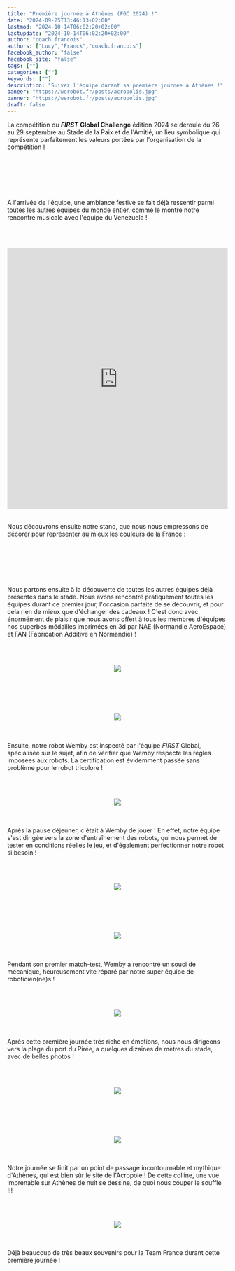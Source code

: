 ```yaml
---
title: "Première journée à Athènes (FGC 2024) !"
date: "2024-09-25T13:46:13+02:00"
lastmod: "2024-10-14T06:02:20+02:00"
lastupdate: "2024-10-14T06:02:20+02:00"
author: "coach.francois"
authors: ["Lucy","Franck","coach.francois"]
facebook_author: "false"
facebook_site: "false"
tags: [""]
categories: [""]
keywords: [""]
description: "Suivez l'équipe durant sa première journée à Athènes !"
baneer: "https://werobot.fr/posts/acropolis.jpg"
banner: "https://werobot.fr/posts/acropolis.jpg"
draft: false
---
```

La compétition du ***FIRST*** **Global Challenge** édition 2024 se déroule du 26 au 29 septembre au Stade de la Paix et de l'Amitié, un lieu symbolique qui représente parfaitement les valeurs portées par l'organisation de la compétition !

<br><br>
<center>
<div style="width: 100%; max-width: 700px;">
<img src="https://werobot.fr/posts/stadium.jpg"alt="">
</div>
</center>
<br><br>

A l'arrivée de l'équipe, une ambiance festive se fait déjà ressentir parmi toutes les autres équipes du monde entier, comme le montre notre rencontre musicale avec l'équipe du Venezuela !

<br><br>
<iframe class="youtube-player" width="100%" height="597" src="https://youtube.com/embed/NVu7DVMlx-o?
version=3&amp;rel=1&amp;showsearch=0&amp;showinfo=1&amp;iv_load_policy=1&amp;fs=1&amp;hl=fr-FR&amp;autohide=2&amp;wmode=transparent" allowfullscreen="true" style="border:0;" sandbox="allow-scripts allow-same-origin allow-popups allow-presentation allow-popups-to-escape-sandbox"></iframe>
<br><br>

Nous découvrons ensuite notre stand, que nous nous empressons de décorer pour représenter au mieux les couleurs de la France : 

<br><br>
<center>
<div style="width: 100%; max-width: 700px;">
<img src="https://werobot.fr/posts/stand.jpg" alt="">
</div>
</center>
<br><br>

Nous partons ensuite à la découverte de toutes les autres équipes déjà présentes dans le stade. Nous avons rencontré pratiquement toutes les équipes durant ce premier jour, l'occasion parfaite de se découvrir, et pour cela rien de mieux que d'échanger des cadeaux ! C'est donc avec énormément de plaisir que nous avons offert à tous les membres d'équipes nos superbes médailles imprimées en 3d par NAE (Normandie AeroEspace) et FAN (Fabrication Additive en Normandie) !


<br><br>
<center>
<div style="width: 50%">
<img src="https://werobot.fr/posts/pierremed.jpg">
</div>
</center>
<br><br>


<br><br>
<center>
<div style="width: 100%">
<img src="https://werobot.fr/posts/switzerland.jpg">
</div>
</center>
<br><br>




Ensuite, notre robot Wemby est inspecté par l'équipe <i>FIRST</i> Global, spécialisée sur le sujet, afin de vérifier que Wemby respecte les règles imposées aux robots.
La certification est évidemment passée sans problème pour le robot tricolore ! 


<br><br>
<center>
<div style="width: 50%">
<img src="https://werobot.fr/posts/inspectionj.jpg">
</div>
</center>
<br><br>



Après la pause déjeuner, c'était à Wemby de jouer ! En effet, notre équipe s'est dirigée vers la zone d'entraînement des robots, qui nous permet de tester en conditions réelles le jeu, et d'également perfectionner notre robot si besoin ! 

<br><br>
<center>
<div style="width: 50%">
<img src="https://werobot.fr/posts/couloir.jpg">
</div>
</center>
<br><br>


<br><br>
<center>
<div style="width: 50%">
<img src="https://werobot.fr/posts/terrain.jpg">
</div>
</center>
<br><br>


Pendant son premier match-test, Wemby a rencontré un souci de mécanique, heureusement vite réparé par notre super équipe de roboticien(ne)s !


<br><br>
<center>
<div style="width: 50%">
<img src="https://werobot.fr/posts/reparation.jpg">
</div>
</center>
<br><br>

Après cette première journée très riche en émotions, nous nous dirigeons vers la plage du port du Pirée, a quelques dizaines de mètres du stade, avec de belles photos !


<br><br>
<center>
<div style="width: 50%">
<img src="https://werobot.fr/posts/seagrp.jpg">
</div>
</center>
<br><br>


<br><br>
<center>
<div style="width: 50%">
<img src="https://werobot.fr/posts/sea.jpg">
</div>
</center>
<br><br>




Notre journée se finit par un point de passage incontournable et mythique d'Athènes, qui est bien sûr le site de l'Acropole ! De cette colline, une vue imprenable sur Athènes de nuit se dessine, de quoi nous couper le souffle !!!

<br><br>
<center>
<div style="width: 100%">
<img src="https://werobot.fr/posts/acropolis.jpg">
</div>
</center>
<br><br>

Déjà beaucoup de très beaux souvenirs pour la Team France durant cette première journée !






